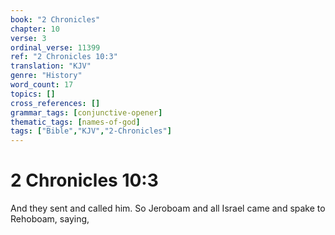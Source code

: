 ```yaml
---
book: "2 Chronicles"
chapter: 10
verse: 3
ordinal_verse: 11399
ref: "2 Chronicles 10:3"
translation: "KJV"
genre: "History"
word_count: 17
topics: []
cross_references: []
grammar_tags: [conjunctive-opener]
thematic_tags: [names-of-god]
tags: ["Bible","KJV","2-Chronicles"]
---
```


# 2 Chronicles 10:3

And they sent and called him. So Jeroboam and all Israel came and spake to Rehoboam, saying,
